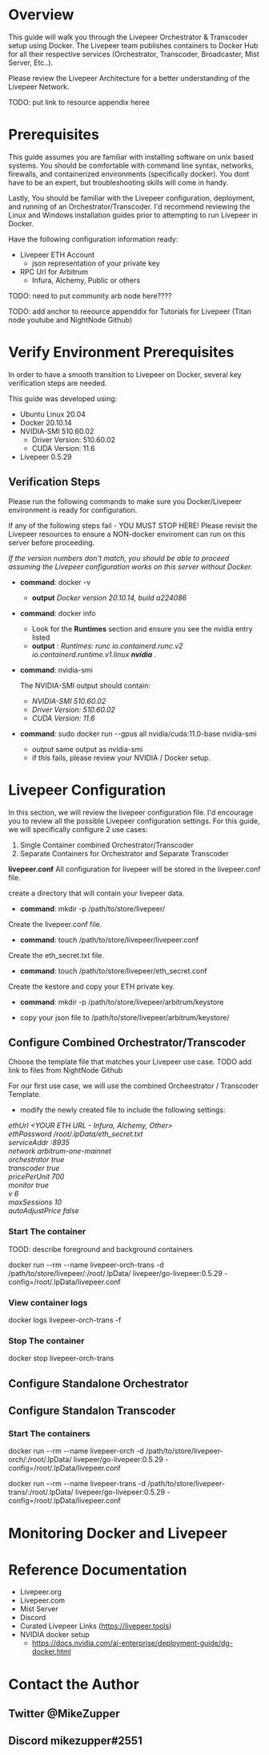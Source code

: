 # Overview

This guide will walk you through the Livepeer Orchestrator & Transcoder setup using Docker. The Livepeer team publishes containers to Docker Hub for all their respective services (Orchestrator, Transcoder, Broadcaster, Mist Server, Etc..).

Please review the Livepeer Architecture for a better understanding of the Livepeer Network.


TODO: put link to resource appendix heree 

# Prerequisites

This guide assumes you are familiar with installing software on unix based systems. You should be comfortable with command line syntax, networks, firewalls, and containerized environments (specifically docker). You dont have to be an expert, but troubleshooting skills will come in handy.

Lastly, You should be familiar with the Livepeer configuration, deployment, and running of an Orchestrator/Transcoder. I'd recommend reviewing the Linux and Windows installation guides prior to attempting to run Livepeer in Docker. 

Have the following configuration information ready:
- Livepeer ETH Account
  - json representation of your private key
- RPC Url for Arbitrum
  - Infura, Alchemy, Public or others

TODO: need to put community arb node here????

TODO: add anchor to reeource appenddix for Tutorials for Livepeer (Titan node youtube and NightNode Github)

# Verify Environment Prerequisites

In order to have a smooth transition to Livepeer on Docker, several key verification steps are needed. 

This guide was developed using:
- Ubuntu Linux 20.04
- Docker 20.10.14
- NVIDIA-SMI 510.60.02
  - Driver Version: 510.60.02
  - CUDA Version: 11.6  
- Livepeer 0.5.29

## Verification Steps 
Please run the following commands to make sure you Docker/Livepeer environment is ready for configuration.

If any of the following steps fail - YOU MUST STOP HERE! Please revisit the Livepeer resources to ensure a NON-docker enviroment can run on this server before proceeding. 

*If the version numbers don't match, you should be able to proceed assuming the Livepeer configuration works on this server without Docker.*

- **command**: docker -v 
  - **output** *Docker version 20.10.14, build a224086*
- **command**: docker info
  - Look for the **Runtimes** section and ensure you see the nvidia entry listed
  - **output** : *Runtimes: runc io.containerd.runc.v2 io.containerd.runtime.v1.linux **nvidia** .*
- **command**: nvidia-smi
  
  The NVIDIA-SMI output should contain:
  
  - *NVIDIA-SMI 510.60.02* 
  - *Driver Version: 510.60.02*
  - *CUDA Version: 11.6*
- **command**: sudo docker run --gpus all nvidia/cuda:11.0-base nvidia-smi
  - *output* same output as nvidia-smi
  - if this fails, please review your NVIDIA / Docker setup.

# Livepeer Configuration

In this section, we will review the livepeer configuration file. I'd encourage you to review all the possible Livepeer configuration settings. For this guide, we will specifically configure 2 use cases:

1. Single Container combined Orchestrator/Transcoder
2. Separate Containers for Orchestrator and Separate Transcoder

**livepeer.conf**
All configuration for livepeer will be stored in the livepeer.conf file.

create a directory that will contain your livepeer data.
- **command**: mkdir -p /path/to/store/livepeer/

Create the livepeer.conf file.
- **command**: touch /path/to/store/livepeer/livepeer.conf

Create the eth_secret.txt file.
- **command**: touch /path/to/store/livepeer/eth_secret.conf

Create the kestore and copy your ETH private key.
- **command**: mkdir -p /path/to/store/livepeer/arbitrum/keystore

- copy your json file to /path/to/store/livepeer/arbitrum/keystore/

## Configure Combined Orchestrator/Transcoder

Choose the template file that matches your Livepeer use case. 
TODO add link to files from NightNode Github

For our first use case, we will use the combined Orcheestrator / Transcoder Template.

- modify the newly created file to include the following settings:

*ethUrl <YOUR ETH URL - Infura, Alchemy, Other>\
ethPassword /root/.lpData/eth_secret.txt\
serviceAddr <YOUR IP ADDR>:8935\
network arbitrum-one-mainnet \
orchestrator true\
transcoder true\
pricePerUnit 700\
monitor true\
v 6\
maxSessions 10\
autoAdjustPrice false*

### Start The container 

TOOD: describe foreground and background containers

 docker run --rm --name livepeer-orch-trans -d /path/to/store/livepeer/:/root/.lpData/ livepeer/go-livepeer:0.5.29  -config=/root/.lpData/livepeer.conf

### View container logs

docker logs livepeer-orch-trans -f

### Stop The container 

docker stop livepeer-orch-trans

## Configure Standalone Orchestrator 

## Configure Standalon Transcoder 

### Start The containers

 docker run --rm --name livepeer-orch -d /path/to/store/livepeer-orch/:/root/.lpData/ livepeer/go-livepeer:0.5.29  -config=/root/.lpData/livepeer.conf

 docker run --rm --name livepeer-trans -d /path/to/store/livepeer-trans/:/root/.lpData/ livepeer/go-livepeer:0.5.29  -config=/root/.lpData/livepeer.conf


# Monitoring Docker and Livepeer

# Reference Documentation

- Livepeer.org
- Livepeer.com
- Mist Server
- Discord
- Curated Livepeer Links (https://livepeer.tools)
- NVIDIA docker setup
  - https://docs.nvidia.com/ai-enterprise/deployment-guide/dg-docker.html

# Contact the Author
## Twitter @MikeZupper
## Discord mikezupper#2551